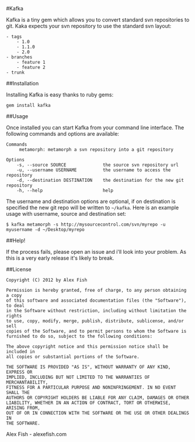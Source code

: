#KafkaKafka is a tiny gem which allows you to convert standard svn repositories to git. Kaka expects your svn repository to use the standard svn layout:	- tags		- 1.0		- 1.1.0		- 2.0	- branches		- feature 1		- feature 2	- trunk	##InstallationInstalling Kafka is easy thanks to ruby gems:	gem install kafka	
##Usage
Once installed you can start Kafka from your command line interface. The following commands and options are available:
		Commands
	     metamorph: metamorph a svn repository into a git repository
	
	Options
	    -s, --source SOURCE              the source svn repository url
	    -u, --username USERNAME          the username to access the repository
	    -d, --destination DESTINATION    the destination for the new git repository
	    -h, --help                       help
	    
The username and destination options are optional, if on destination is specified the new git repo will be written to `~/kafka`. Here is an example usage with username, source and destination set:

	$ kafka metamorph -s http://mysourcecontrol.com/svn/myrepo -u myusername -d ~/Desktop/myrepo
	

##Help!

If the process fails, please open an issue and i'll look into your problem. As this is a very early release it's likely to break. ##License		Copyright (C) 2012 by Alex Fish		Permission is hereby granted, free of charge, to any person obtaining a copy	of this software and associated documentation files (the "Software"), to deal	in the Software without restriction, including without limitation the rights	to use, copy, modify, merge, publish, distribute, sublicense, and/or sell	copies of the Software, and to permit persons to whom the Software is	furnished to do so, subject to the following conditions:	The above copyright notice and this permission notice shall be included in	all copies or substantial portions of the Software.	THE SOFTWARE IS PROVIDED "AS IS", WITHOUT WARRANTY OF ANY KIND, EXPRESS OR	IMPLIED, INCLUDING BUT NOT LIMITED TO THE WARRANTIES OF MERCHANTABILITY,	FITNESS FOR A PARTICULAR PURPOSE AND NONINFRINGEMENT. IN NO EVENT SHALL THE	AUTHORS OR COPYRIGHT HOLDERS BE LIABLE FOR ANY CLAIM, DAMAGES OR OTHER	LIABILITY, WHETHER IN AN ACTION OF CONTRACT, TORT OR OTHERWISE, ARISING FROM,	OUT OF OR IN CONNECTION WITH THE SOFTWARE OR THE USE OR OTHER DEALINGS IN	THE SOFTWARE.	Alex Fish - alexefish.com